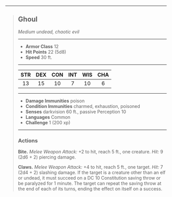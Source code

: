 ***
> ## Ghoul
> *Medium undead, chaotic evil*
> 
> ***
> 
> - **Armor Class** 12
> - **Hit Points** 22 (5d8)
> - **Speed** 30 ft.
> 
> ***
> 
> |STR|DEX|CON|INT|WIS|CHA|
> |:---:|:---:|:---:|:---:|:---:|:---:|
> |13|15|10|7|10|6|
> 
> ***
> 
> - **Damage Immunities** poison
> - **Condition Immunities** charmed, exhaustion, poisoned
> - **Senses** darkvision 60 ft., passive Perception 10
> - **Languages** Common
> - **Challenge** 1 (200 xp)
> 
> ***
> 
> ### Actions
> **Bite.** *Melee Weapon Attack:* +2 to hit, reach 5 ft., one creature. *Hit:* 9 (2d6 + 2) piercing damage.
> 
> **Claws.** *Melee Weapon Attack:* +4 to hit, reach 5 ft., one target. *Hit:* 7 (2d4 + 2) slashing damage. If the target is a creature other than an elf or undead, it must succeed on a DC 10 Constitution saving throw or be paralyzed for 1 minute. The target can repeat the saving throw at the end of each of its turns, ending the effect on itself on a success.